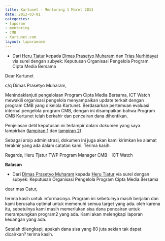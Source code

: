 ```yaml
---
title: Kartunet - Mentoring 1 Maret 2013
date: 2013-03-01
categories:
- laporan
- mentoring
- CMB
- Kartunet.com
layout: laporancmb
---
```


* Dari [Heru Tjatur](http://wiki.ciptamedia.org/wiki/Heru_Tjatur) kepada [Dimas Prasetyo Muharam](http://wiki.ciptamedia.org/wiki/Dimas_Prasetyo_Muharam) dan [Trias Nurhidayat](http://wiki.ciptamedia.org/wiki/Trias_Nurhidayat) via surel dengan subyek: Keputusan Organisasi Pengelola Program Cipta Media Bersama

Dear Kartunet

c/q Dimas Prasetyo Muharam,

Menindaklanjuti pengelolaan Program Cipta Media Bersama, ICT Watch mewakili organisasi pengelola menyampaikan update terkait dengan program CMB yang dikelola Kartunet. Berdasarkan pertemuan evaluasi internal pengelola program CMB, dengan ini disampaikan bahwa Program CMB Kartunet telah berkahir dan pencairan dana dihentikan.

Penjelasan detil keputusan ini terlampir dalam dokumen yang saya lampirkan ([lampiran 1](http://ciptamedia.org/wiki/Berkas:Surat_ICT_Watch_utk_Kartunet_hal_1_dari_2_hal.png) dan [lampiran 2](http://ciptamedia.org/wiki/Berkas:Surat_ICT_Watch_utk_Kartunet_hal_2_dari_2_hal.png)).

Sebagai arsip administrasi, dokumen ini juga akan kami kirimkan ke alamat terakhir yang ada dalam catatan kami. Terima kasih.

  Regards,
  Heru Tjatur TWP
  Program Manager CMB - ICT Watch

**Balasan**

* Dari [Dimas Prasetyo Muharam](http://wiki.ciptamedia.org/wiki/Dimas_Prasetyo_Muharam) kepada [Heru Tjatur](http://wiki.ciptamedia.org/wiki/Heru_Tjatur) via surel dengan subyek: Keputusan Organisasi Pengelola Program Cipta Media Bersama

dear mas Catur,

terima kasih untuk informasinya. Program ini sebetulnya masih berjalan dan kami berusaha optimal 
untuk memenuhi semua target yang ada. oleh karena itu, sebetulnya kami masih memerlukan sisa dana 
pencairan untuk merampungkan program2 yang ada. Kami akan melengkapi laporan keuangan yang ada. 

Setelah dilengkapi, apakah dana sisa yang 80 juta sekian tak dapat dicairkan? terima kasih.
